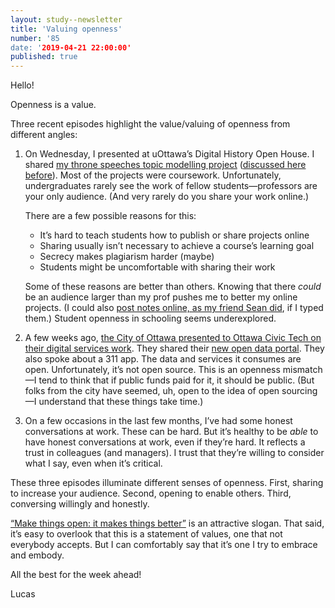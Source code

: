 ```yaml
---
layout: study--newsletter
title: 'Valuing openness'
number: '85
date: '2019-04-21 22:00:00'
published: true
---
```


Hello!

Openness is a value.

Three recent episodes highlight the value/valuing of openness from different angles:

1. 	On Wednesday, I presented at uOttawa’s Digital History Open House. I shared [my throne speeches topic modelling project](https://his3305.labs.lucascherkewski.com) ([discussed here before](https://lucascherkewski.com/hit-and-miss/67-throne-speeches-thinking-tools/)). Most of the projects were coursework. Unfortunately, undergraduates rarely see the work of fellow students—professors are your only audience. (And very rarely do you share your work online.)
	
	There are a few possible reasons for this:
	
	- It’s hard to teach students how to publish or share projects online
	- Sharing usually isn’t necessary to achieve a course’s learning goal
	- Secrecy makes plagiarism harder (maybe)
	- Students might be uncomfortable with sharing their work

	Some of these reasons are better than others. Knowing that there _could_ be an audience larger than my prof pushes me to better my online projects. (I could also [post notes online, as my friend Sean did](http://homepage.usask.ca/~svb702/), if I typed them.) Student openness in schooling seems underexplored.

2. A few weeks ago, [the City of Ottawa presented to Ottawa Civic Tech on their digital services work](https://www.meetup.com/YOW_CT/events/259734814/). They shared their [new open data portal](https://open.ottawa.ca). They also spoke about a 311 app. The data and services it consumes are open. Unfortunately, it’s not open source. This is an openness mismatch—I tend to think that if public funds paid for it, it should be public. (But folks from the city have seemed, uh, open to the idea of open sourcing—I understand that these things take time.)

3. On a few occasions in the last few months, I’ve had some honest conversations at work. These can be hard. But it’s healthy to be _able_ to have honest conversations at work, even if they’re hard. It reflects a trust in colleagues (and managers). I trust that they’re willing to consider what I say, even when it’s critical.

These three episodes illuminate different senses of openness. First, sharing to increase your audience. Second, opening to enable others. Third, conversing willingly and honestly.

[“Make things open: it makes things better”](https://www.gov.uk/guidance/government-design-principles#make-things-open-it-makes-things-better) is an attractive slogan. That said, it’s easy to overlook that this is a statement of values, one that not everybody accepts. But I can comfortably say that it’s one I try to embrace and embody.

All the best for the week ahead!

Lucas
